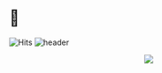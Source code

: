 # 🤞
![Hits](https://hits.seeyoufarm.com/api/count/incr/badge.svg?url=https%3A%2F%2Fgithub.com%2Fkimujae&count_bg=%23FFDAC7&title_bg=%23FFADAD&icon=&icon_color=%23E7E7E7&title=hits&edge_flat=false)
![header](https://capsule-render.vercel.app/api?type=waving&color=B897FF&height=200&section=header&text=Hello_World("printf")&fontSize=50&fontColor=000000&animation=twinkling)
<p align="center">
  <img src="http://mazassumnida.wtf/api/v2/generate_badge?boj=dnwo0103">
</p>

